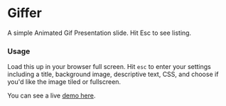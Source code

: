 Giffer
======

A simple Animated Gif Presentation slide. Hit Esc to see listing.

### Usage
Load this up in your browser full screen. Hit ``esc`` to enter your settings including a title, background image, descriptive text, CSS, and choose if you'd like the image tiled or fullscreen.

You can see a live [demo here](http://rle.me/misc/giffer/index.html?title=Giffer!&img=http://rle.me/x/kicksad.gif&fullscreen=full).

